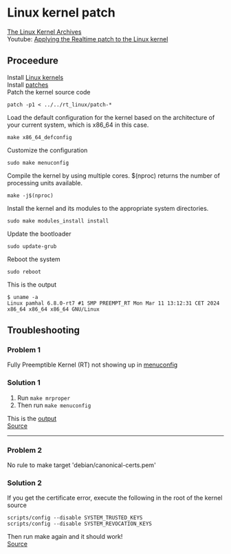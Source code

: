 # Linux kernel patch

[The Linux Kernel Archives](https://www.kernel.org/)  
Youtube: [Applying the Realtime patch to the Linux kernel](https://www.youtube.com/watch?v=RSfMxKuyB7Ihttps://www.youtube.com/watch?v=RSfMxKuyB7I)  

## Proceedure
Install [Linux kernels](https://mirrors.edge.kernel.org/pub/linux/kernel/)  
Install [patches](https://mirrors.edge.kernel.org/pub/linux/kernel/projects/rt/)  
Patch the kernel source code 
```
patch -p1 < ../../rt_linux/patch-*
```  
Load the default configuration for the kernel based on the architecture of your current system, which is x86_64 in this case. 
```
make x86_64_defconfig
```
Customize the configuration
```
sudo make menuconfig
```
Compile the kernel by using multiple cores. $(nproc) returns the number of processing units available. 
```
make -j$(nproc)
```
Install the kernel and its modules to the appropriate system directories.
```
sudo make modules_install install 
```
Update the bootloader
```
sudo update-grub
```
Reboot the system
```
sudo reboot 
```
This is the output 
```
$ uname -a
Linux pamhal 6.8.0-rt7 #1 SMP PREEMPT_RT Mon Mar 11 13:12:31 CET 2024 x86_64 x86_64 x86_64 GNU/Linux
```

## Troubleshooting
### Problem 1
Fully Preemptible Kernel (RT) not showing up in [menuconfig](no_fully_rt.png)  
### Solution 1
1) Run `make mrproper`  
2) Then run `make menuconfig`  

This is the [output](fully_rt.png)  
[Source](https://unix.stackexchange.com/questions/616621/real-time-patch-on-linux-5-9-1-does-not-show-fully-preemptible-option-for-arm64)

<hr>

### Problem 2
No rule to make target 'debian/canonical-certs.pem'
### Solution 2
If you get the certificate error, execute the following in the root of the kernel source
```
scripts/config --disable SYSTEM_TRUSTED_KEYS
scripts/config --disable SYSTEM_REVOCATION_KEYS
```
Then run make again and it should work!  
[Source](https://stackoverflow.com/questions/67670169/compiling-kernel-gives-error-no-rule-to-make-target-debian-certs-debian-uefi-ce)